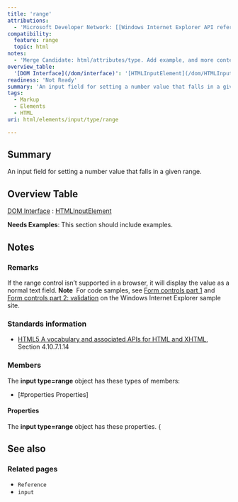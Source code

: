 ```yaml
---
title: 'range'
attributions:
  - 'Microsoft Developer Network: [[Windows Internet Explorer API reference](http://msdn.microsoft.com/en-us/library/ie/hh828809%28v=vs.85%29.aspx) Article]'
compatibility:
  feature: range
  topic: html
notes:
  - 'Merge Candidate: html/attributes/type. Add example, and more contents.'
overview_table:
  '[DOM Interface](/dom/interface)': '[HTMLInputElement](/dom/HTMLInputElement)'
readiness: 'Not Ready'
summary: 'An input field for setting a number value that falls in a given range.'
tags:
  - Markup
  - Elements
  - HTML
uri: html/elements/input/type/range

---
```

## Summary

An input field for setting a number value that falls in a given range.

## Overview Table

[DOM Interface](/dom/interface)
:   [HTMLInputElement](/dom/HTMLInputElement)

**Needs Examples**: This section should include examples.

## Notes

### Remarks

If the range control isn’t supported in a browser, it will display the value as a normal text field. **Note**  For code samples, see [Form controls part 1](http://go.microsoft.com/fwlink/p/?LinkID=251128) and [Form controls part 2: validation](http://go.microsoft.com/fwlink/p/?LinkID=251131) on the Windows Internet Explorer sample site.

### Standards information

-   [HTML5 A vocabulary and associated APIs for HTML and XHTML](http://go.microsoft.com/fwlink/p/?linkid=221374), Section 4.10.7.1.14

### Members

The **input type=range** object has these types of members:

-   [\#properties Properties]

#### Properties

The **input type=range** object has these properties. {

## See also

### Related pages

-   `Reference`
-   `input`
